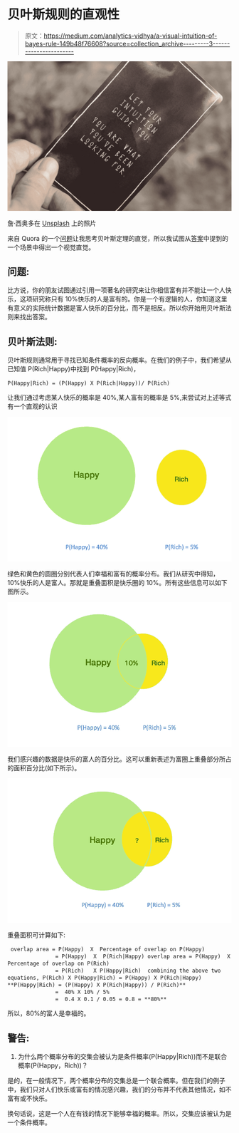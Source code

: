 # 贝叶斯规则的直观性

> 原文：<https://medium.com/analytics-vidhya/a-visual-intuition-of-bayes-rule-149b48f76608?source=collection_archive---------3----------------------->

![](img/7044affbf079de742630f13c5604f387.png)

詹·西奥多在 [Unsplash](https://unsplash.com?utm_source=medium&utm_medium=referral) 上的照片

来自 Quora 的一个[问题](https://www.quora.com/What-is-an-intuitive-explanation-of-Bayes-Rule)让我思考贝叶斯定理的直觉，所以我试图从[答案](https://qr.ae/TWnBwr)中提到的一个场景中得出一个视觉直觉。

## 问题:

比方说，你的朋友试图通过引用一项著名的研究来让你相信富有并不能让一个人快乐，这项研究称只有 10%快乐的人是富有的。你是一个有逻辑的人，你知道这里有意义的实际统计数据是富人快乐的百分比，而不是相反。所以你开始用贝叶斯法则来找出答案。

## 贝叶斯法则:

贝叶斯规则通常用于寻找已知条件概率的反向概率。在我们的例子中，我们希望从已知值 P(Rich|Happy)中找到 P(Happy|Rich)，

```
P(Happy|Rich) = (P(Happy) X P(Rich|Happy))/ P(Rich)
```

让我们通过考虑某人快乐的概率是 40%,某人富有的概率是 5%,来尝试对上述等式有一个直观的认识

![](img/f63bc937e5e4c878291f26eca48fd2e8.png)

绿色和黄色的圆圈分别代表人们幸福和富有的概率分布。我们从研究中得知，10%快乐的人是富人。那就是重叠面积是快乐圈的 10%。所有这些信息可以如下图所示。

![](img/18c3b92651d9bf2650f7fd9d51c40c8f.png)

我们感兴趣的数据是快乐的富人的百分比。这可以重新表述为富圈上重叠部分所占的面积百分比(如下所示)。

![](img/4ee5aa590adf8416d6aada86f407d44c.png)

重叠面积可计算如下:

```
 overlap area = P(Happy)  X  Percentage of overlap on P(Happy)
               = P(Happy)  X  P(Rich|Happy) overlap area = P(Happy)  X Percentage of overlap on P(Rich)
               = P(Rich)   X P(Happy|Rich)  combining the above two equations, P(Rich) X P(Happy|Rich) = P(Happy) X P(Rich|Happy) **P(Happy|Rich) = (P(Happy) X P(Rich|Happy)) / P(Rich)**
               =  40% X 10% / 5%
               =  0.4 X 0.1 / 0.05 = 0.8 = **80%**
```

所以，80%的富人是幸福的。

## 警告:

1.  为什么两个概率分布的交集会被认为是条件概率(P(Happy|Rich))而不是联合概率(P(Happy，Rich))？

是的，在一般情况下，两个概率分布的交集总是一个联合概率。但在我们的例子中，我们只对人们快乐或富有的情况感兴趣，我们的分布并不代表其他情况，如不富有或不快乐。

换句话说，这是一个人在有钱的情况下能够幸福的概率。所以，交集应该被认为是一个条件概率。